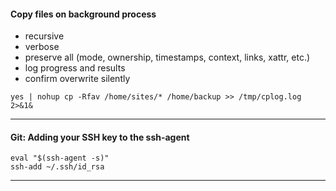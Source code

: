 #### Copy files on background process
+ recursive
+ verbose
+ preserve all (mode, ownership, timestamps, context, links, xattr, etc.)
+ log progress and results
+ confirm overwrite silently
```
yes | nohup cp -Rfav /home/sites/* /home/backup >> /tmp/cplog.log 2>&1&
```
***
#### Git: Adding your SSH key to the ssh-agent
```
eval "$(ssh-agent -s)"
ssh-add ~/.ssh/id_rsa
```
***